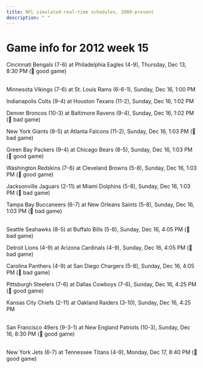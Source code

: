 ```yaml
---
title: NFL simulated-real-time schedules, 2009-present
description: " "
---
```


# Game info for 2012 week 15

Cincinnati Bengals (7-6) at Philadelphia Eagles (4-9), Thursday, Dec 13, 8:30 PM (:football: good game)

<br/>Minnesota Vikings (7-6) at St. Louis Rams (6-6-1), Sunday, Dec 16, 1:00 PM

Indianapolis Colts (9-4) at Houston Texans (11-2), Sunday, Dec 16, 1:02 PM

Denver Broncos (10-3) at Baltimore Ravens (9-4), Sunday, Dec 16, 1:02 PM (:red_circle: bad game)

New York Giants (8-5) at Atlanta Falcons (11-2), Sunday, Dec 16, 1:03 PM (:red_circle: bad game)

Green Bay Packers (9-4) at Chicago Bears (8-5), Sunday, Dec 16, 1:03 PM (:football: good game)

Washington Redskins (7-6) at Cleveland Browns (5-8), Sunday, Dec 16, 1:03 PM (:football: good game)

Jacksonville Jaguars (2-11) at Miami Dolphins (5-8), Sunday, Dec 16, 1:03 PM (:red_circle: bad game)

Tampa Bay Buccaneers (6-7) at New Orleans Saints (5-8), Sunday, Dec 16, 1:03 PM (:red_circle: bad game)

<br/>Seattle Seahawks (8-5) at Buffalo Bills (5-8), Sunday, Dec 16, 4:05 PM (:red_circle: bad game)

Detroit Lions (4-9) at Arizona Cardinals (4-9), Sunday, Dec 16, 4:05 PM (:red_circle: bad game)

Carolina Panthers (4-9) at San Diego Chargers (5-8), Sunday, Dec 16, 4:05 PM (:red_circle: bad game)

Pittsburgh Steelers (7-6) at Dallas Cowboys (7-6), Sunday, Dec 16, 4:25 PM (:football: good game)

Kansas City Chiefs (2-11) at Oakland Raiders (3-10), Sunday, Dec 16, 4:25 PM

<br/>San Francisco 49ers (9-3-1) at New England Patriots (10-3), Sunday, Dec 16, 8:30 PM (:football: good game)

<br/>New York Jets (6-7) at Tennessee Titans (4-9), Monday, Dec 17, 8:40 PM (:football: good game)

